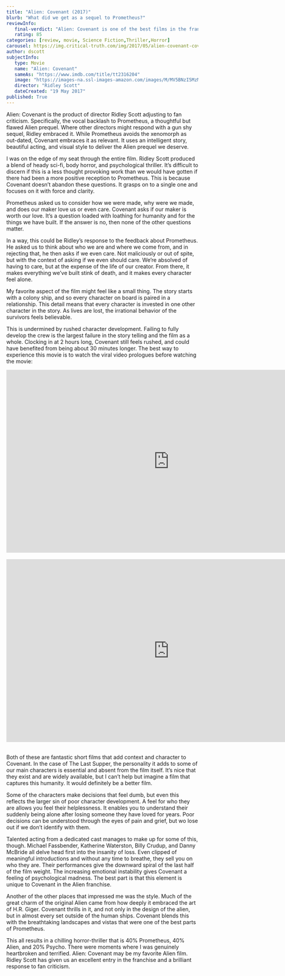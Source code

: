 ```yaml
---
title: "Alien: Covenant (2017)"
blurb: "What did we get as a sequel to Prometheus?"
reviewInfo:
   final-verdict: "Alien: Covenant is one of the best films in the franchise and a must watch horror."
   rating: 85
categories: [review, movie, Science Fiction,Thriller,Horror]
carousel: https://img.critical-truth.com/img/2017/05/alien-covenant-cover.jpg
author: dscott
subjectInfo:
   type: Movie
   name: "Alien: Covenant"
   sameAs: "https://www.imdb.com/title/tt2316204"
   image: "https://images-na.ssl-images-amazon.com/images/M/MV5BNzI5MzM3MzkxNF5BMl5BanBnXkFtZTgwOTkyMjI4MTI@._V1_SX300.jpg"
   director: "Ridley Scott"
   dateCreated: "19 May 2017"
published: True
---
```



Alien: Covenant is the product of director Ridley Scott adjusting to fan criticism. Specifically, the vocal backlash to Prometheus, a thoughtful but flawed Alien prequel. Where other directors might respond with a gun shy sequel, Ridley embraced it. While Prometheus avoids the xenomorph as out-dated, Covenant embraces it as relevant. It uses an intelligent story, beautiful acting, and visual style to deliver the Alien prequel we deserve.

I was on the edge of my seat through the entire film. Ridley Scott produced a blend of heady sci-fi, body horror, and psychological thriller. It’s difficult to discern if this is a less thought provoking work than we would have gotten if there had been a more positive reception to Prometheus. This is because Covenant doesn’t abandon these questions. It grasps on to a single one and focuses on it with force and clarity.

Prometheus asked us to consider how we were made, why were we made, and does our maker love us or even care. Covenant asks if our maker is worth our love. It’s a question loaded with loathing for humanity and for the things we have built. If the answer is no, then none of the other questions matter.

In a way, this could be Ridley’s response to the feedback about Prometheus. He asked us to think about who we are and where we come from, and in rejecting that, he then asks if we even care. Not maliciously or out of spite, but with the context of asking if we even should care. We’re absolved of having to care, but at the expense of the life of our creator. From there, it makes everything we’ve built stink of death, and it makes every character feel alone.

My favorite aspect of the film might feel like a small thing. The story starts with a colony ship, and so every character on board is paired in a relationship. This detail means that every character is invested in one other character in the story. As lives are lost, the irrational behavior of the survivors feels believable.

This is undermined by rushed character development. Failing to fully develop the crew is the largest failure in the story telling and the film as a whole. Clocking in at 2 hours long, Covenant still feels rushed, and could have benefited from being about 30 minutes longer. The best way to experience this movie is to watch the viral video prologues before watching the movie:

<div class="videoWrapper">
	<iframe width="853" height="480" src="https://www.youtube.com/embed/XeMVrnYNwus" frameborder="0" allowfullscreen></iframe>
</div><br>
<div class="videoWrapper">
	<iframe width="853" height="480" src="https://www.youtube.com/embed/EkXgRlRao5I" frameborder="0" allowfullscreen></iframe>
</div><br>

Both of these are fantastic short films that add context and character to Covenant. In the case of The Last Supper, the personality it adds to some of our main characters is essential and absent from the film itself. It’s nice that they exist and are widely available, but I can’t help but imagine a film that captures this humanity. It would definitely be a better film.

Some of the characters make decisions that feel dumb, but even this reflects the larger sin of poor character development. A feel for who they are allows you feel their helplessness. It enables you to understand their suddenly being alone after losing someone they have loved for years. Poor decisions can be understood through the eyes of pain and grief, but wo lose out if we don’t identify with them.

Talented acting from a dedicated cast manages to make up for some of this, though. Michael Fassbender, Katherine Waterston, Billy Crudup, and Danny McBride all delve head first into the insanity of loss. Even clipped of meaningful introductions and without any time to breathe, they sell you on who they are. Their performances give the downward spiral of the last half of the film weight. The increasing emotional instability gives Covenant a feeling of psychological madness. The best part is that this element is unique to Covenant in the Alien franchise.

Another of the other places that impressed me was the style. Much of the great charm of the original Alien came from how deeply it embraced the art of H.R. Giger. Covenant thrills in it, and not only in the design of the alien, but in almost every set outside of the human ships. Covenant blends this with the breathtaking landscapes and vistas that were one of the best parts of Prometheus.

This all results in a chilling horror-thriller that is 40% Prometheus, 40% Alien, and 20% Psycho. There were moments where I was genuinely heartbroken and terrified. Alien: Covenant may be my favorite Alien film. Ridley Scott has given us an excellent entry in the franchise and a brilliant response to fan criticism.